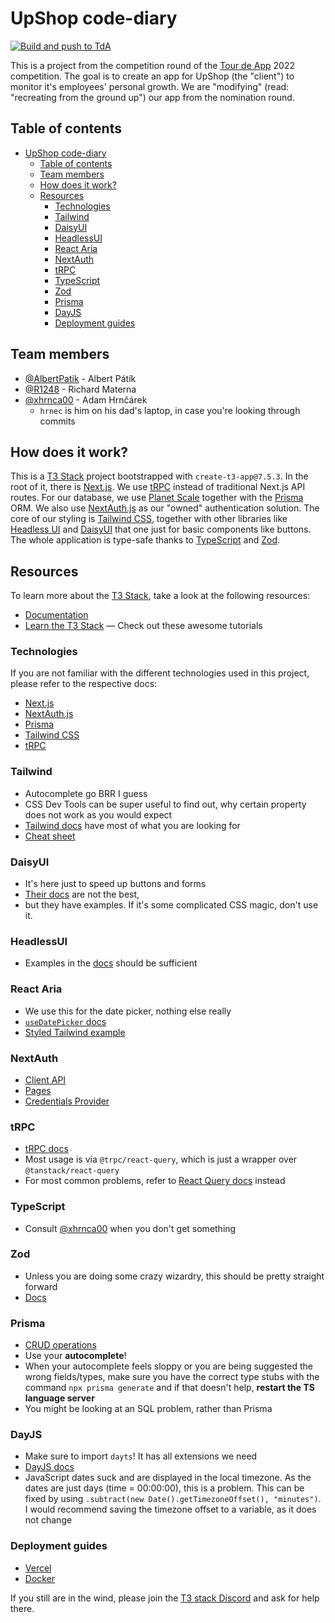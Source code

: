 # UpShop code-diary

[![Build and push to TdA](https://github.com/Development-Basement/upshop-code-diary/actions/workflows/release.yml/badge.svg)](https://github.com/Development-Basement/upshop-code-diary/actions/workflows/release.yml)

This is a project from the competition round of the [Tour de App](https://tourdeapp.cz/) 2022 competition.
The goal is to create an app for UpShop (the "client") to monitor it's employees' personal growth.
We are "modifying" (read: "recreating from the ground up") our app from the nomination round.

## Table of contents

- [UpShop code-diary](#upshop-code-diary)
  - [Table of contents](#table-of-contents)
  - [Team members](#team-members)
  - [How does it work?](#how-does-it-work)
  - [Resources](#resources)
    - [Technologies](#technologies)
    - [Tailwind](#tailwind)
    - [DaisyUI](#daisyui)
    - [HeadlessUI](#headlessui)
    - [React Aria](#react-aria)
    - [NextAuth](#nextauth)
    - [tRPC](#trpc)
    - [TypeScript](#typescript)
    - [Zod](#zod)
    - [Prisma](#prisma)
    - [DayJS](#dayjs)
    - [Deployment guides](#deployment-guides)

## Team members

- [@AlbertPatik](https://github.com/AlbertPatik) - Albert Pátík
- [@R1248](https://github.com/R1248) - Richard Materna
- [@xhrnca00](https://github.com/xhrnca00) - Adam Hrnčárek
  - `hrnec` is him on his dad's laptop, in case you're looking through commits

## How does it work?

This is a [T3 Stack](https://create.t3.gg/) project bootstrapped with `create-t3-app@7.5.3`.
In the root of it, there is [Next.js](https://nextjs.org).
We use [tRPC](https://trpc.io) instead of traditional Next.js API routes.
For our database, we use [Planet Scale](https://planetscale.com/) together with the [Prisma](https://prisma.io) ORM.
We also use [NextAuth.js](https://next-auth.js.org) as our "owned" authentication solution.
The core of our styling is [Tailwind CSS](https://tailwindcss.com), together with other libraries like [Headless UI](https://https://headlessui.com/) and [DaisyUI](https://daisyui.com/) that one just for basic components like buttons.
The whole application is type-safe thanks to [TypeScript](https://www.typescriptlang.org/) and [Zod](https://zod.dev/).

## Resources

To learn more about the [T3 Stack](https://create.t3.gg/), take a look at the following resources:

- [Documentation](https://create.t3.gg/)
- [Learn the T3 Stack](https://create.t3.gg/en/faq#what-learning-resources-are-currently-available) — Check out these awesome tutorials

### Technologies

If you are not familiar with the different technologies used in this project, please refer to the respective docs:

- [Next.js](https://nextjs.org/docs/getting-started)
- [NextAuth.js](https://next-auth.js.org/getting-started/introduction)
- [Prisma](https://www.prisma.io/docs/concepts/components/prisma-client/crud)
- [Tailwind CSS](https://tailwindcss.com/docs/customizing-colors)
- [tRPC](https://trpc.io/docs)

### Tailwind

- Autocomplete go BRR I guess
- CSS Dev Tools can be super useful to find out,
    why certain property does not work as you would expect
- [Tailwind docs](https://tailwindcss.com/docs/flex) have most of what you are looking for
- [Cheat sheet](https://nerdcave.com/tailwind-cheat-sheet/)

### DaisyUI

- It's here just to speed up buttons and forms
- [Their docs](https://daisyui.com/components/rating/) are not the best,
- but they have examples. If it's some complicated CSS magic, don't use it.

### HeadlessUI

- Examples in the [docs](https://headlessui.com/react/dialog) should be sufficient

### React Aria

- We use this for the date picker, nothing else really
- [`useDatePicker` docs](https://react-spectrum.adobe.com/react-aria/useDatePicker.html)
- [Styled Tailwind example](https://codesandbox.io/s/reverent-faraday-5nwk87?file=/src/DatePicker.js)

### NextAuth

- [Client API](https://next-auth.js.org/getting-started/client)
- [Pages](https://next-auth.js.org/configuration/pages)
- [Credentials Provider](https://next-auth.js.org/configuration/providers/credentials)

### tRPC

- [tRPC docs](https://trpc.io/docs/client)
- Most usage is via `@trpc/react-query`, which is just a wrapper over `@tanstack/react-query`
- For most common problems, refer to [React Query docs](https://tanstack.com/query/v4/docs/react/guides/queries) instead

### TypeScript

- Consult [@xhrnca00](https://github.com/xhrnca00) when you don't get something

### Zod

- Unless you are doing some crazy wizardry, this should be pretty straight forward
- [Docs](https://zod.dev/)

### Prisma

- [CRUD operations](https://www.prisma.io/docs/concepts/components/prisma-client/crud)
- Use your **autocomplete**!
- When your autocomplete feels sloppy or you are being suggested the wrong fields/types,
    make sure you have the correct type stubs with the command `npx prisma generate`
    and if that doesn't help, **restart the TS language server**
- You might be looking at an SQL problem, rather than Prisma

### DayJS

- Make sure to import `dayts`! It has all extensions we need
- [DayJS docs](https://day.js.org/docs/en/display/display)
- JavaScript dates suck and are displayed in the local timezone.
    As the dates are just days (time = 00:00:00), this is a problem.
    This can be fixed by using `.subtract(new Date().getTimezoneOffset(), "minutes")`.
    I would recommend saving the timezone offset to a variable, as it does not change

### Deployment guides

- [Vercel](https://create.t3.gg/en/deployment/vercel)
- [Docker](https://create.t3.gg/en/deployment/docker)

If you still are in the wind, please join the [T3 stack Discord](https://t3.gg/discord) and ask for help there.
